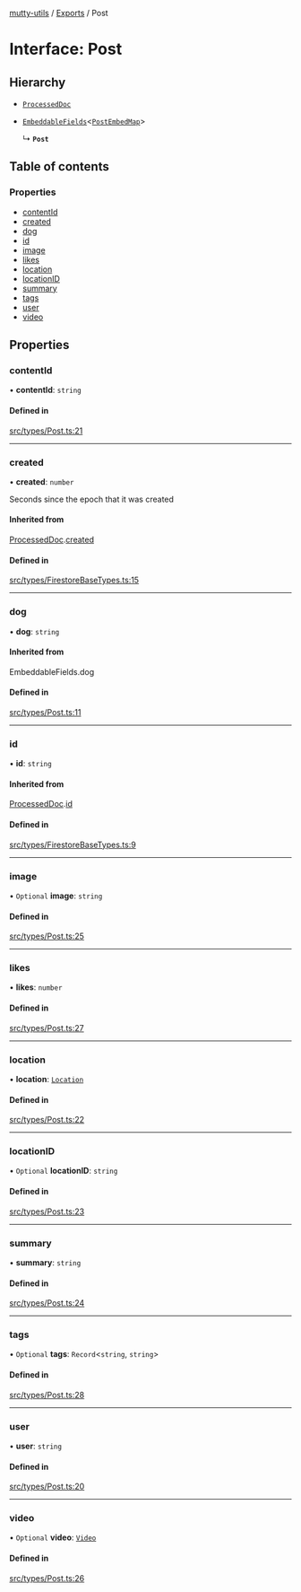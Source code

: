 [mutty-utils](../README.md) / [Exports](../modules.md) / Post

# Interface: Post

## Hierarchy

- [`ProcessedDoc`](ProcessedDoc.md)

- [`EmbeddableFields`](../modules.md#embeddablefields)<[`PostEmbedMap`](../modules.md#postembedmap)\>

  ↳ **`Post`**

## Table of contents

### Properties

- [contentId](Post.md#contentid)
- [created](Post.md#created)
- [dog](Post.md#dog)
- [id](Post.md#id)
- [image](Post.md#image)
- [likes](Post.md#likes)
- [location](Post.md#location)
- [locationID](Post.md#locationid)
- [summary](Post.md#summary)
- [tags](Post.md#tags)
- [user](Post.md#user)
- [video](Post.md#video)

## Properties

### contentId

• **contentId**: `string`

#### Defined in

[src/types/Post.ts:21](https://github.com/jonlaing/mutty-utils/blob/3aaf626/src/types/Post.ts#L21)

___

### created

• **created**: `number`

Seconds since the epoch that it was created

#### Inherited from

[ProcessedDoc](ProcessedDoc.md).[created](ProcessedDoc.md#created)

#### Defined in

[src/types/FirestoreBaseTypes.ts:15](https://github.com/jonlaing/mutty-utils/blob/3aaf626/src/types/FirestoreBaseTypes.ts#L15)

___

### dog

• **dog**: `string`

#### Inherited from

EmbeddableFields.dog

#### Defined in

[src/types/Post.ts:11](https://github.com/jonlaing/mutty-utils/blob/3aaf626/src/types/Post.ts#L11)

___

### id

• **id**: `string`

#### Inherited from

[ProcessedDoc](ProcessedDoc.md).[id](ProcessedDoc.md#id)

#### Defined in

[src/types/FirestoreBaseTypes.ts:9](https://github.com/jonlaing/mutty-utils/blob/3aaf626/src/types/FirestoreBaseTypes.ts#L9)

___

### image

• `Optional` **image**: `string`

#### Defined in

[src/types/Post.ts:25](https://github.com/jonlaing/mutty-utils/blob/3aaf626/src/types/Post.ts#L25)

___

### likes

• **likes**: `number`

#### Defined in

[src/types/Post.ts:27](https://github.com/jonlaing/mutty-utils/blob/3aaf626/src/types/Post.ts#L27)

___

### location

• **location**: [`Location`](Location.md)

#### Defined in

[src/types/Post.ts:22](https://github.com/jonlaing/mutty-utils/blob/3aaf626/src/types/Post.ts#L22)

___

### locationID

• `Optional` **locationID**: `string`

#### Defined in

[src/types/Post.ts:23](https://github.com/jonlaing/mutty-utils/blob/3aaf626/src/types/Post.ts#L23)

___

### summary

• **summary**: `string`

#### Defined in

[src/types/Post.ts:24](https://github.com/jonlaing/mutty-utils/blob/3aaf626/src/types/Post.ts#L24)

___

### tags

• `Optional` **tags**: `Record`<`string`, `string`\>

#### Defined in

[src/types/Post.ts:28](https://github.com/jonlaing/mutty-utils/blob/3aaf626/src/types/Post.ts#L28)

___

### user

• **user**: `string`

#### Defined in

[src/types/Post.ts:20](https://github.com/jonlaing/mutty-utils/blob/3aaf626/src/types/Post.ts#L20)

___

### video

• `Optional` **video**: [`Video`](Video.md)

#### Defined in

[src/types/Post.ts:26](https://github.com/jonlaing/mutty-utils/blob/3aaf626/src/types/Post.ts#L26)
